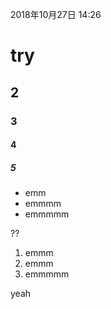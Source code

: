 2018年10月27日 14:26
# try
## 2
### 3
#### 4
##### 5

- emm
- emmmm
- emmmmm

??

1. emmm
2. emmm
3. emmmmm

yeah
